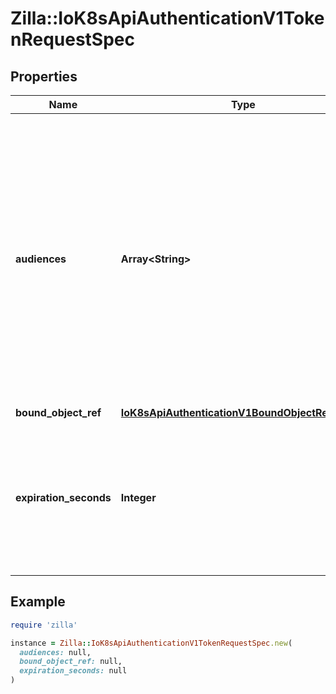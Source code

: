 # Zilla::IoK8sApiAuthenticationV1TokenRequestSpec

## Properties

| Name | Type | Description | Notes |
| ---- | ---- | ----------- | ----- |
| **audiences** | **Array&lt;String&gt;** | Audiences are the intendend audiences of the token. A recipient of a token must identify themself with an identifier in the list of audiences of the token, and otherwise should reject the token. A token issued for multiple audiences may be used to authenticate against any of the audiences listed but implies a high degree of trust between the target audiences. |  |
| **bound_object_ref** | [**IoK8sApiAuthenticationV1BoundObjectReference**](IoK8sApiAuthenticationV1BoundObjectReference.md) |  | [optional] |
| **expiration_seconds** | **Integer** | ExpirationSeconds is the requested duration of validity of the request. The token issuer may return a token with a different validity duration so a client needs to check the &#39;expiration&#39; field in a response. | [optional] |

## Example

```ruby
require 'zilla'

instance = Zilla::IoK8sApiAuthenticationV1TokenRequestSpec.new(
  audiences: null,
  bound_object_ref: null,
  expiration_seconds: null
)
```

